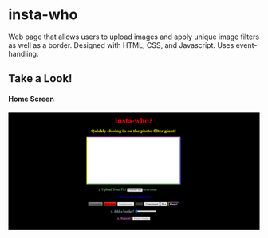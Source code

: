 # insta-who
Web page that allows users to upload images and apply unique image filters as well as a border. 
Designed with HTML, CSS, and Javascript. Uses event-handling.

## Take a Look!
#### Home Screen
![](instawho-home.png)
